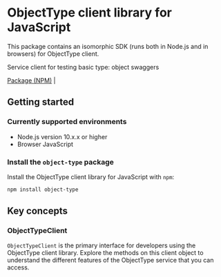 # ObjectType client library for JavaScript

This package contains an isomorphic SDK (runs both in Node.js and in browsers) for ObjectType client.

Service client for testing basic type: object swaggers

[Package (NPM)](https://www.npmjs.com/package/object-type) |

## Getting started

### Currently supported environments

- Node.js version 10.x.x or higher
- Browser JavaScript


### Install the `object-type` package

Install the ObjectType client library for JavaScript with `npm`:

```bash
npm install object-type
```


## Key concepts

### ObjectTypeClient

`ObjectTypeClient` is the primary interface for developers using the ObjectType client library. Explore the methods on this client object to understand the different features of the ObjectType service that you can access.

